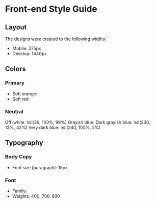 # Front-end Style Guide

## Layout

The designs were created to the following widths:

- Mobile: 375px
- Desktop: 1440px

## Colors

### Primary

- Soft orange:
- Soft red: 

### Neutral

Off-white: hsl(36, 100%, 99%)
Grayish blue: 
Dark grayish blue: hsl(236, 13%, 42%)
Very dark blue: hsl(240, 100%, 5%)

## Typography

### Body Copy

- Font size (paragraph): 15px

### Font

- Family: 
- Weights: 400, 700, 800



<!--
    <div class="attribution">
    Challenge by <a href="https://www.frontendmentor.io?ref=challenge" target="_blank">Frontend Mentor</a>. 
    Coded by <a href="#">Your Name Here</a>.

